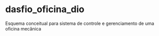 # dasfio_oficina_dio
Esquema conceitual para sistema de controle e gerenciamento de uma oficina mecânica
